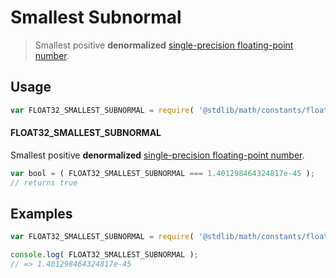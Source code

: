 # Smallest Subnormal

> Smallest positive __denormalized__ [single-precision floating-point number][ieee754].

<section class="usage">

## Usage

<!-- eslint-disable id-length -->

``` javascript
var FLOAT32_SMALLEST_SUBNORMAL = require( '@stdlib/math/constants/float32-smallest-subnormal' );
```

#### FLOAT32_SMALLEST_SUBNORMAL

Smallest positive __denormalized__ [single-precision floating-point number][ieee754].

``` javascript
var bool = ( FLOAT32_SMALLEST_SUBNORMAL === 1.401298464324817e-45 );
// returns true
```

</section>

<!-- /.usage -->


<section class="examples">

## Examples

<!-- TODO: better example -->

<!-- eslint-disable id-length -->

``` javascript
var FLOAT32_SMALLEST_SUBNORMAL = require( '@stdlib/math/constants/float32-smallest-subnormal' );

console.log( FLOAT32_SMALLEST_SUBNORMAL );
// => 1.401298464324817e-45
```

</section>

<!-- /.examples -->


<section class="links">

[ieee754]: http://en.wikipedia.org/wiki/IEEE_754-1985

</section>

<!-- /.links -->
